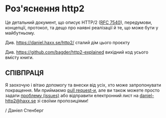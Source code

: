 Роз'яснення http2
=================

Це детальний документ, що описує HTTP/2 ([RFC 7540](https://httpwg.github.io/specs/rfc7540.html)),
передумови, концепції, протокол, та дещо про наявні реалізації й те, що може бути у майбутньому.

Див. https://daniel.haxx.se/http2/ сталий дім цього проєкту

Див. https://github.com/bagder/http2-explained вихідний код усього вмісту книги.

СПІВПРАЦЯ
------------

Я заохочую і вітаю допомогу та внески від усіх, хто може запропонувати покращення.
Ми приймаємо [pull request-и](https://github.com/bagder/http2-explained/pulls),
але ви також можете просто задати [проблему (issues)](https://github.com/bagder/http2-explained/issues)
або відправити електронний лист на daniel-http2@haxx.se зі своїми пропозиціями!

 / Даніел Стенберг
